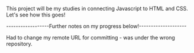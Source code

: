 This project will be my studies in connecting Javascript to HTML and CSS.
Let's see how this goes!

------------------Further notes on my progress below!--------------------

Had to change my remote URL for committing - was under the wrong repository.